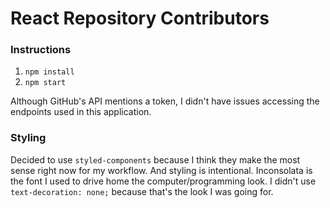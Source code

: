 # React Repository Contributors

### Instructions

1. `npm install`
2. `npm start`

Although GitHub's API mentions a token, I didn't have issues accessing the endpoints used in this application. 

### Styling

Decided to use `styled-components` because I think they make the most sense right now for my workflow. And styling is intentional. Inconsolata is the font I used to drive home the computer/programming look. I didn't use `text-decoration: none;` because that's the look I was going for.